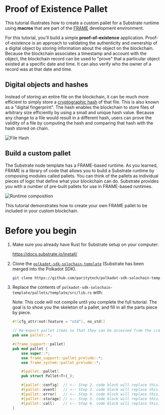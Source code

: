 # Proof of Existence Pallet

This tutorial illustrates how to create a custom pallet for a Substrate
runtime using **macros** that are part of the [FRAME](/reference/frame-macros/) development environment.

For this tutorial, you'll build a simple **proof-of-existence** application. Proof-of-existence is an approach to validating the authenticity and ownership of a digital object by storing information about the object on the blockchain.
Because the blockchain associates a timestamp and account with the object, the blockchain record can be used to "prove" that a particular object existed at a specific date and time.
It can also verify who the owner of a record was at that date and time.

## Digital objects and hashes

Instead of storing an entire file on the blockchain, it can be much more efficient to simply store a [cryptographic hash](https://en.wikipedia.org/wiki/Cryptographic_hash_function) of that file.
This is also known as a "digital fingerprint".
The hash enables the blockchain to store files of arbitrary size efficiently by using a small and unique hash value.
Because any change to a file would result in a different hash, users can prove the validity of a file by computing the hash and comparing that hash with the hash stored on chain.

![File Hash](./assets/file-hash.png)

## Build a custom pallet

The Substrate node template has a FRAME-based runtime.
As you learned, FRAME is a library of code that allows you to build a Substrate runtime by composing modules called pallets.
You can think of the pallets as individual pieces of logic that define what your blockchain can do.
Substrate provides you with a number of pre-built pallets for use in FRAME-based runtimes.

![Runtime composition](./assets/frame-runtime.png)

This tutorial demonstrates how to create your own FRAME pallet to be included in your custom blockchain.

<!-- slide:break -->

# Before you begin

1. Make sure you already have Rust for Substrate setup on your computer:

	https://docs.substrate.io/install/


2. Clone the [`polkadot-sdk-solochain-template`](https://github.com/paritytech/polkadot-sdk-solochain-template) (Substrate has been merged into the Polkadot SDK).

	```bash
	git clone https://github.com/paritytech/polkadot-sdk-solochain-template
	```

3. Replace the contents of `polkadot-sdk-solochain-template/pallets/template/src/lib.rs` with:

	Note: This code will not compile until you complete the full tutorial. The goal is to show you the skeleton of a pallet, and fill in all the parts piece by piece.

	```rust
	#![cfg_attr(not(feature = "std"), no_std)]

	// Re-export pallet items so that they can be accessed from the crate namespace.
	pub use pallet::*;

	#[frame_support::pallet]
	pub mod pallet {
		use super::*;
		use frame_support::pallet_prelude::*;
		use frame_system::pallet_prelude::*;

		#[pallet::pallet]
		pub struct Pallet<T>(_);

		#[pallet::config]  // <-- Step 2. code block will replace this.
		#[pallet::event]   // <-- Step 3. code block will replace this.
		#[pallet::error]   // <-- Step 4. code block will replace this.
		#[pallet::storage] // <-- Step 5. code block will replace this.
		#[pallet::call]    // <-- Step 6. code block will replace this.
	}
	```
